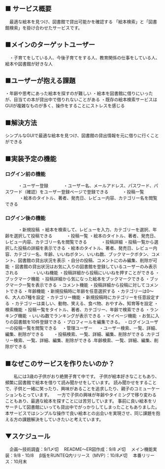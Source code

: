   ## ■ サービス概要
　最適な絵本を見つけ、図書館で貸出可能かを確認する
「絵本検索」と「図書館検索」を掛け合わせたサービスです。
  ## ■メインのターゲットユーザー
　・子育てをしている人、今後子育てをする人、教育関係の仕事をしている人、絵本や図書館が好きな人
  ## ■ユーザーが抱える課題
  ・年齢や思考にあった絵本を探すのが難しい
  ・絵本を図書館に借りにいったが、目当ての本が貸出中で借りれないことがある
  ・既存の絵本検索サービスはGUIが複雑なものが多く、操作をすることにストレスを感じる
  ## ■解決方法
  シンプルなGUIで最適な絵本を見つけ、図書館の貸出情報を元に借りに行くことができる　
  ## ■実装予定の機能
  ### ログイン前の機能
　　　・ユーザー登録
　　　  ・ユーザー名、メールアドレス、パスワード、パスワード（確認）をユーザー登録ページで登録できる
　　　・投稿一覧
　　　  ・絵本のタイトル、著者、発売日、レビュー内容、カテゴリー名を閲覧できる
  ### ログイン後の機能
　　　・新規投稿
        ・絵本を検索して、レビューを入力、カテゴリーを選択、年齢を選択して投稿できる
　　　・投稿一覧
        ・絵本のタイトル、著者、発売日、レビュー内容、カテゴリー名を閲覧できる
　　　・投稿詳細
        ・投稿一覧から選択した投稿の詳細を表示できる
          ・絵本のタイトル、著者、発売日、レビュー内容、カテゴリー名、年齢、いいねボタン、いいね数、ブックマークボタン、コメント、図書館の貸出状況を表示
          ・自分の投稿、コメントにのみ編集、削除が可能
          ・図書館の貸出状況はお気に入りの図書館を登録しているユーザーのみ表示される
　　　・いいね機能
        ・投稿詳細から投稿にいいねを押すことができる
      ・ブックマーク機能
        ・投稿詳細から気になった絵本をブックマークできる
        ・ブックマーク一覧を表示できる
      ・コメント機能
        ・投稿詳細から投稿に対してコメントできる
      ・年齢機能
        ・新規投稿時に年齢を任意選択する
          ・カテゴリーは0〜6、大人の7種を設定
      ・カテゴリー機能
        ・新規投稿時にカテゴリーを任意設定する
          ・カテゴリーは楽しい、動物、笑える、食べ物、おやすみ、知育等を設定
      ・検索機能
        ・投稿一覧をタイトル、著者、カテゴリー、年齢で検索できる
      ・ランキング機能
        ・いいね数でランキングが表示できる 
      ・マイページ機能
        ・お気に入りの図書館を10件登録できる
        ・プロフィールを編集できる。
        ・ログインユーザーの投稿一覧を閲覧できる
    　・管理ユーザー
    　  ・ユーザー検索、一覧、詳細、編集、削除ができる
    　　・投稿検索、一覧、詳細、編集、削除ができる
        .カテゴリー検索、一覧、詳細、編集、削除ができる
        .年齢検索、一覧、詳細、編集、削除ができる

  ## ■なぜこのサービスを作りたいのか？
　 私には3歳の子供がおり絶賛子育て中です。
子供が絵本好きなこともあり、頻繁に図書館で絵本を借りて読み聞かせをしています。
読み聞かせをすることで、子供と一緒に笑ったり、興味があることを追求したり、親子のコミューケーションもとっています。
　一方で子供の興味が年齢やタイミングで移り変わることもあり、最適な絵本を探すことには苦労しています。
事前に良い絵本をリサーチして図書館にいっても貸出中でがっかりしてしまったこともありました。
  本サービスではシンプルな操作で良い絵本との出会いを実現させ、同じ課題を抱える方の課題解決をしていきたいと考えています。

  ## ▼スケジュール
　企画〜技術調査：9/1〆切
　README〜ER図作成：9/8 〆切
　メイン機能実装：9/8 - 10/8
　β版をRUNTEQ内リリース（MVP）：10/8〆切
　本番リリース：10月末